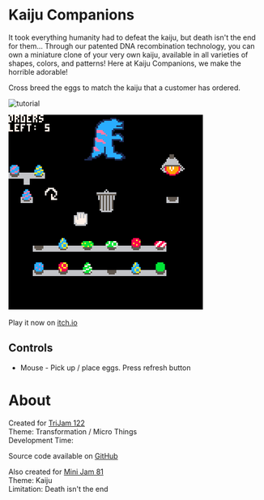 # Kaiju Companions
It took everything humanity had to defeat the kaiju, but death isn't the end
for them... Through our patented DNA recombination technology, you can 
own a miniature clone of your very own kaiju, available in all varieties
of shapes, colors, and patterns! Here at Kaiju Companions, we make the 
horrible adorable!  
  
Cross breed the eggs to match the kaiju that a customer has ordered.  

![tutorial](/screenshots/tutorial.png)


[![Tray of eggs of different shapes and colors with a blue godzilla with pink stripes](images/cover.png)](https://caterpillargames.itch.io/kaiju-companions)

Play it now on [itch.io](https://caterpillargames.itch.io/kaiju-companions)


## Controls
* Mouse - Pick up / place eggs. Press refresh button




# About
Created for [TriJam 122](https://itch.io/jam/trijam-122/entries)  
Theme: Transformation / Micro Things  
Development Time:   


Source code available on [GitHub](https://github.com/CaterpillarGames/pico8-games/tree/master/carts/kaiju-companions)




Also created for [Mini Jam 81](https://itch.io/jam/mini-jam-81-kaiju)  
Theme: Kaiju  
Limitation: Death isn't the end